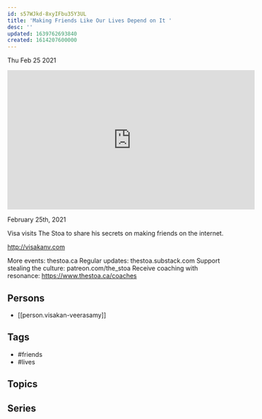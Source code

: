 ```yaml
---
id: s57WJkd-8xyIFbu35Y3UL
title: 'Making Friends Like Our Lives Depend on It '
desc: ''
updated: 1639762693840
created: 1614207600000
---
```





Thu Feb 25 2021

<iframe width="560" height="315" src="https://www.youtube.com/embed/oHD-jQvm3R0" title="Making Friends Like Our Lives Depend on It (Because It Does) w/ Visakan Veerasamy" frameborder="0" allow="accelerometer; autoplay; clipboard-write; encrypted-media; gyroscope; picture-in-picture" allowfullscreen ></iframe>

February 25th, 2021

Visa visits The Stoa to share his secrets on making friends on the internet.

http://visakanv.com

More events: thestoa.ca
Regular updates: thestoa.substack.com
Support stealing the culture: patreon.com/the_stoa
Receive coaching with resonance: https://www.thestoa.ca/coaches

## Persons

- [[person.visakan-veerasamy]]

## Tags

- #friends
- #lives

## Topics



## Series



